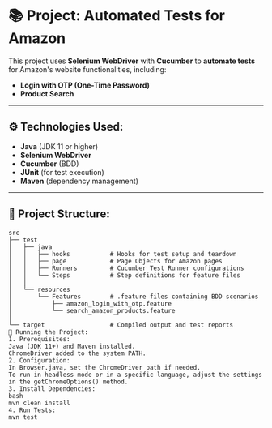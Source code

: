 # 📚 Project: Automated Tests for Amazon

This project uses **Selenium WebDriver** with **Cucumber** to **automate tests** for Amazon's website functionalities, including:
- **Login with OTP (One-Time Password)**
- **Product Search**

---

## ⚙️ Technologies Used:
- **Java** (JDK 11 or higher)
- **Selenium WebDriver**
- **Cucumber** (BDD)
- **JUnit** (for test execution)
- **Maven** (dependency management)

---

## 📂 Project Structure:
```plaintext
src
├── test
│   ├── java
│   │   ├── hooks           # Hooks for test setup and teardown
│   │   ├── page            # Page Objects for Amazon pages
│   │   ├── Runners         # Cucumber Test Runner configurations
│   │   └── Steps           # Step definitions for feature files
│   │
│   └── resources
│       └── Features        # .feature files containing BDD scenarios
│           ├── amazon_login_with_otp.feature
│           └── search_amazon_products.feature
│
└── target                  # Compiled output and test reports
🚀 Running the Project:
1. Prerequisites:
Java (JDK 11+) and Maven installed.
ChromeDriver added to the system PATH.
2. Configuration:
In Browser.java, set the ChromeDriver path if needed.
To run in headless mode or in a specific language, adjust the settings in the getChromeOptions() method.
3. Install Dependencies:
bash
mvn clean install
4. Run Tests:
mvn test
